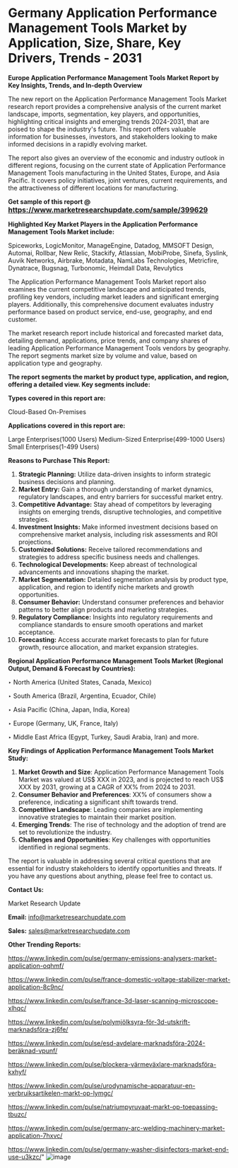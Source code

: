 # Germany Application Performance Management Tools Market by Application, Size, Share, Key Drivers, Trends - 2031

<strong>Europe Application Performance Management Tools Market Report by Key Insights, Trends, and In-depth Overview</strong>

The new report on the Application Performance Management Tools Market research report provides a comprehensive analysis of the current market landscape, imports, segmentation, key players, and opportunities, highlighting critical insights and emerging trends 2024-2031,</strong> that are poised to shape the industry's future. This report offers valuable information for businesses, investors, and stakeholders looking to make informed decisions in a rapidly evolving market.

The report also gives an overview of the economic and industry outlook in different regions, focusing on the current state of Application Performance Management Tools manufacturing in the United States, Europe, and Asia Pacific. It covers policy initiatives, joint ventures, current requirements, and the attractiveness of different locations for manufacturing.

<strong>Get sample of this report @ <a href=https://www.marketresearchupdate.com/sample/399629><font size=3 color=#0000ff>https://www.marketresearchupdate.com/sample/399629</font></a></strong>

<strong>Highlighted Key Market Players in the Application Performance Management Tools Market include:</strong>

Spiceworks, LogicMonitor, ManageEngine, Datadog, MMSOFT Design, Automai, Rollbar, New Relic, Stackify, Atlassian, MobiProbe, Sinefa, Syslink, Auvik Networks, Airbrake, Motadata, NamLabs Technologies, Metricfire, Dynatrace, Bugsnag, Turbonomic, Heimdall Data, Revulytics

The Application Performance Management Tools Market report also examines the current competitive landscape and anticipated trends, profiling key vendors, including market leaders and significant emerging players. Additionally, this comprehensive document evaluates industry performance based on product service, end-use, geography, and end customer.

The market research report include historical and forecasted market data, detailing demand, applications, price trends, and company shares of leading Application Performance Management Tools vendors by geography. The report segments market size by volume and value, based on application type and geography.

<strong>The report segments the market by product type, application, and region, offering a detailed view. Key segments include:</strong>

<strong>Types covered in this report are:</strong>

Cloud-Based
On-Premises

<strong>Applications covered in this report are:</strong>

Large Enterprises(1000 Users)
Medium-Sized Enterprise(499-1000 Users)
Small Enterprises(1-499 Users)

<strong>Reasons to Purchase This Report:</strong>
<ol>
  <li><strong>Strategic Planning:</strong> Utilize data-driven insights to inform strategic business decisions and planning.</li>
  <li><strong>Market Entry:</strong> Gain a thorough understanding of market dynamics, regulatory landscapes, and entry barriers for successful market entry.</li>
  <li><strong>Competitive Advantage:</strong> Stay ahead of competitors by leveraging insights on emerging trends, disruptive technologies, and competitive strategies.</li>
  <li><strong>Investment Insights:</strong> Make informed investment decisions based on comprehensive market analysis, including risk assessments and ROI projections.</li>
  <li><strong>Customized Solutions:</strong> Receive tailored recommendations and strategies to address specific business needs and challenges.</li>
  <li><strong>Technological Developments:</strong> Keep abreast of technological advancements and innovations shaping the market.</li>
  <li><strong>Market Segmentation:</strong> Detailed segmentation analysis by product type, application, and region to identify niche markets and growth opportunities.</li>
  <li><strong>Consumer Behavior:</strong> Understand consumer preferences and behavior patterns to better align products and marketing strategies.</li>
  <li><strong>Regulatory Compliance:</strong> Insights into regulatory requirements and compliance standards to ensure smooth operations and market acceptance.</li>
  <li><strong>Forecasting:</strong> Access accurate market forecasts to plan for future growth, resource allocation, and market expansion strategies.</li>
</ol>

<strong>Regional Application Performance Management Tools Market (Regional Output, Demand &amp; Forecast by Countries):</strong>

‣ North America (United States, Canada, Mexico)

‣ South America (Brazil, Argentina, Ecuador, Chile)

‣ Asia Pacific (China, Japan, India, Korea)

‣ Europe (Germany, UK, France, Italy)

‣ Middle East Africa (Egypt, Turkey, Saudi Arabia, Iran) and more.

<strong>Key Findings of Application Performance Management Tools Market Study:</strong>
<ol>
  <li><strong>Market Growth and Size</strong>: Application Performance Management Tools Market was valued at US$ XXX in 2023, and is projected to reach US$ XXX by 2031, growing at a CAGR of XX% from 2024 to 2031.</li>
  <li><strong>Consumer Behavior and Preferences</strong>: XX% of consumers show a preference, indicating a significant shift towards trend.</li>
  <li><strong>Competitive Landscape</strong>: Leading companies are implementing innovative strategies to maintain their market position.</li>
  <li><strong>Emerging Trends</strong>: The rise of technology and the adoption of trend are set to revolutionize the industry.</li>
  <li><strong>Challenges and Opportunities</strong>: Key challenges with opportunities identified in regional segments.</li>
</ol>

The report is valuable in addressing several critical questions that are essential for industry stakeholders to identify opportunities and threats. If you have any questions about anything, please feel free to contact us.

<strong>Contact Us:</strong>

Market Research Update

<strong>Email:</strong> info@marketresearchupdate.com

<strong>Sales:</strong> sales@marketresearchupdate.com

<strong>Other Trending Reports:</strong>

<a href=https://www.linkedin.com/pulse/germany-emissions-analysers-market-application-oqhmf/>https://www.linkedin.com/pulse/germany-emissions-analysers-market-application-oqhmf/</a>

<a href=https://www.linkedin.com/pulse/france-domestic-voltage-stabilizer-market-application-8c9nc/>https://www.linkedin.com/pulse/france-domestic-voltage-stabilizer-market-application-8c9nc/</a>

<a href=https://www.linkedin.com/pulse/france-3d-laser-scanning-microscope-xlhqc/>https://www.linkedin.com/pulse/france-3d-laser-scanning-microscope-xlhqc/</a>

<a href=https://www.linkedin.com/pulse/polymjölksyra-för-3d-utskrift-marknadsföra-zj6fe/>https://www.linkedin.com/pulse/polymjölksyra-för-3d-utskrift-marknadsföra-zj6fe/</a>

<a href=https://www.linkedin.com/pulse/esd-avdelare-marknadsföra-2024-beräknad-vpunf/>https://www.linkedin.com/pulse/esd-avdelare-marknadsföra-2024-beräknad-vpunf/</a>

<a href=https://www.linkedin.com/pulse/blockera-värmeväxlare-marknadsföra-kxhyf/>https://www.linkedin.com/pulse/blockera-värmeväxlare-marknadsföra-kxhyf/</a>

<a href=https://www.linkedin.com/pulse/urodynamische-apparatuur-en-verbruiksartikelen-markt-op-lymgc/>https://www.linkedin.com/pulse/urodynamische-apparatuur-en-verbruiksartikelen-markt-op-lymgc/</a>

<a href=https://www.linkedin.com/pulse/natriumpyruvaat-markt-op-toepassing-tbuzc/>https://www.linkedin.com/pulse/natriumpyruvaat-markt-op-toepassing-tbuzc/</a>

<a href=https://www.linkedin.com/pulse/germany-arc-welding-machinery-market-application-7hxvc/>https://www.linkedin.com/pulse/germany-arc-welding-machinery-market-application-7hxvc/</a>

<a href=https://www.linkedin.com/pulse/germany-washer-disinfectors-market-end-use-u3kzc/>https://www.linkedin.com/pulse/germany-washer-disinfectors-market-end-use-u3kzc/</a>"
![image](https://github.com/user-attachments/assets/13bf28ad-6043-415a-9041-09cc28ce2430)
